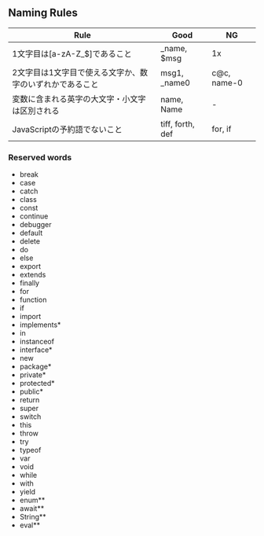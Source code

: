 ## Naming Rules

| Rule                                                     | Good             | NG          |
| -------------------------------------------------------- | ---------------- | ----------- |
| 1文字目は\[a-zA-Z_$]であること                           | _name, $msg      | 1x          |
| 2文字目は1文字目で使える文字か、数字のいずれかであること | msg1, _name0     | c@c, name-0 |
| 変数に含まれる英字の大文字・小文字は区別される           | name, Name       | -           |
| JavaScriptの予約語でないこと                             | tiff, forth, def | for, if     |

### Reserved words
* break
* case
* catch
* class
* const
* continue
* debugger
* default
* delete
* do
* else
* export
* extends
* finally
* for
* function
* if
* import
* implements*
* in
* instanceof
* interface\*
* new
* package\*
* private\*
* protected\*
* public\*
* return
* super
* switch
* this
* throw
* try
* typeof
* var
* void
* while
* with
* yield
* enum\*\*
* await\*\*
* String\*\*
* eval\*\*

